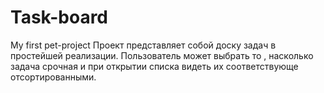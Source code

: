 # Task-board
My first pet-project
Проект представляет собой доску задач в простейшей реализации. Пользователь может выбрать то ,  насколько задача срочная и при открытии  списка видеть их соответствующе
отсортированными.
